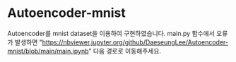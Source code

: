 # Autoencoder-mnist
Autoencoder를 mnist dataset을 이용하여 구현하였습니다.
main.py 함수에서 오류가 발생하면 "https://nbviewer.jupyter.org/github/DaeseungLee/Autoencoder-mnist/blob/main/main.ipynb" 다음 경로로 이동해주세요.

